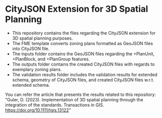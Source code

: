 # CityJSON Extension for 3D Spatial Planning
- This repository contains the files regarding the CityJSON extension for 3D spatial planning purposes.
- The FME template converts zoning plans formatted as GeoJSON files into CityJSON file.
- The inputs folder contains the GeoJSON files regarding the +PlanUnit, +PlanBlock, and +PlanGroup features.
- The outputs folder contains the created CityJSON files with regards to exemplary zoning plans.
- The validation results folder includes the validation results for extended schema, geometry of CityJSON files, and created CityJSON files w.r.t. extended schema.

You can refer the article that presents the results related to this repository: "Guler, D. (2023). Implementation of 3D spatial planning through the integration of the standards. Transactions in GIS. https://doi.org/10.1111/tgis.13122"

